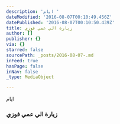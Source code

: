 ```yaml
---
description: 'ايام '
dateModified: '2016-08-07T00:10:49.456Z'
datePublished: '2016-08-07T00:10:50.439Z'
title: زيارة الي عمي فوزي
author: []
publisher: {}
via: {}
starred: false
sourcePath: _posts/2016-08-07-.md
inFeed: true
hasPage: false
inNav: false
_type: MediaObject

---
```

ايام 

### زيارة الي عمي فوزي
